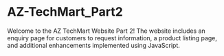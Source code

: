 # AZ-TechMart_Part2
Welcome to the AZ TechMart Website Part 2! The website includes an enquiry page for customers to request information, a product listing page, and additional enhancements implemented using JavaScript.
